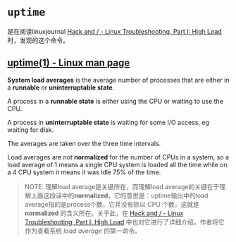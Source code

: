 # `uptime`

是在阅读linuxjournal [Hack and / - Linux Troubleshooting, Part I: High Load](https://www.linuxjournal.com/article/10688)时，发现的这个命令。

## [uptime(1) - Linux man page](https://man7.org/linux/man-pages/man1/uptime.1.html)

**System load averages** is the average number of processes that are either in a **runnable** or **uninterruptable state**.  

A process in a **runnable state** is either using the CPU or waiting to use the CPU.  

A process in **uninterruptable state** is waiting for some I/O access, eg waiting for disk.  

The averages are taken over the three time intervals.  

Load averages are not **normalized** for the number of CPUs in a system, so a load average of 1 means a single CPU system is
loaded all the time while on a 4 CPU system it means it was idle 75% of the time.

> NOTE: 理解load average是关键所在，而理解load average的关键在于理解上面这段话中的**normalized**，它的意思是：uptime输出中的load average指的是process个数，它并没有除以 CPU 个数，这就是 **normalized** 的含义所在。关于此，在 [Hack and / - Linux Troubleshooting, Part I: High Load](https://www.linuxjournal.com/article/10688) 中也对它进行了详细介绍，作者将它作为查看系统 *load average* 的第一命令。



